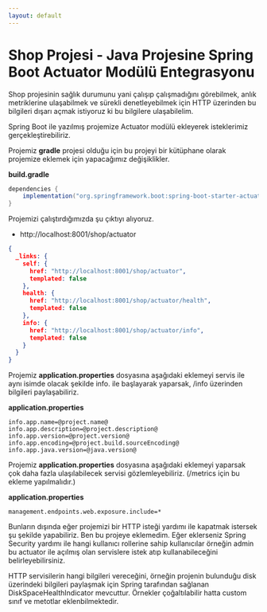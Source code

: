 ```yaml
---
layout: default
---
```

# Shop Projesi - Java Projesine Spring Boot Actuator Modülü Entegrasyonu

Shop projesinin  sağlık durumunu yani çalışıp çalışmadığını görebilmek, anlık metriklerine ulaşabilmek ve sürekli denetleyebilmek için HTTP üzerinden bu bilgileri dışarı açmak istiyoruz ki bu bilgilere ulaşabilelim.

Spring Boot ile yazılmış projemize Actuator modülü ekleyerek isteklerimiz gerçekleştirebiliriz.

Projemiz **gradle** projesi olduğu için bu projeyi bir kütüphane olarak projemize eklemek için yapacağımız değişiklikler.


**build.gradle**

```groovy
dependencies {
	implementation("org.springframework.boot:spring-boot-starter-actuator")
}
```
Projemizi çalıştırdığımızda şu çıktıyı alıyoruz.

- http://localhost:8001/shop/actuator


```json
{
  _links: {
    self: {
      href: "http://localhost:8001/shop/actuator",
      templated: false
    },
    health: {
      href: "http://localhost:8001/shop/actuator/health",
      templated: false
    },
    info: {
      href: "http://localhost:8001/shop/actuator/info",
      templated: false
    }
  }
}

```

Projemiz **application.properties** dosyasına aşağıdaki eklemeyi servis ile aynı isimde olacak şekilde info. ile başlayarak yaparsak,  /info üzerinden bilgileri paylaşabiliriz.

**application.properties**
```properties
info.app.name=@project.name@
info.app.description=@project.description@
info.app.version=@project.version@
info.app.encoding=@project.build.sourceEncoding@
info.app.java.version=@java.version@
```

Projemiz **application.properties** dosyasına aşağıdaki eklemeyi yaparsak çok daha fazla ulaşılabilecek servisi gözlemleyebiliriz. (/metrics için bu ekleme yapılmalıdır.)

**application.properties**
```properties
management.endpoints.web.exposure.include=*
``` 


Bunların dışında eğer projemizi bir HTTP isteği yardımı ile kapatmak istersek şu şekilde yapabiliriz.
Ben bu projeye eklemedim. Eğer eklerseniz Spring Security yardımı ile hangi kullanıcı rollerine sahip kullanıcılar örneğin admin bu actuator ile açılmış olan servislere istek atıp kullanabileceğini belirleyebilirsiniz.

HTTP servisilerin hangi bilgileri vereceğini, örneğin projenin bulunduğu disk üzerindeki bilgileri paylaşmak için Spring tarafından sağlanan DiskSpaceHealthIndicator mevcuttur. Örnekler çoğaltılabilir hatta custom sınıf ve metotlar eklenbilmektedir.
